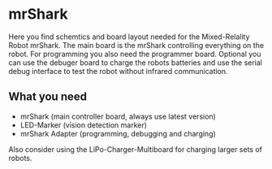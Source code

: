 mrShark
=======
Here you find schemtics and board layout needed for the Mixed-Relality Robot mrShark.
The main board is the mrShark controlling everything on the robot.
For programming you also need the programmer board. Optional you can use the debuger board to charge the robots batteries and use the serial debug interface to test the robot without infrared communication.


## What you need

* mrShark (main controller board, always use latest version)
* LED-Marker (vision detection marker) 
* mrShark Adapter (programming, debugging and charging)

Also consider using the LiPo-Charger-Multiboard for charging larger sets of robots.
